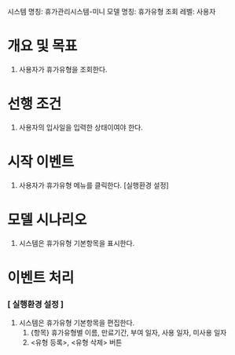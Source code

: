 시스템 명칭: 휴가관리시스템-미니
모델 명칭:  휴가유형 조회
레벨: 사용자

# 개요 및 목표
1. 사용자가 휴가유형을 조회한다.

# 선행 조건
1. 사용자의 입사일을 입력한 상태이여야 한다.

# 시작 이벤트
1. 사용자가 휴가유형 메뉴를 클릭한다. [실행환경 설정]

# 모델 시나리오
1. 시스템은 휴가유형 기본항목을 표시한다.

# 이벤트 처리

### [ 실행환경 설정 ]
1. 시스템은 휴가유형 기본항목을 편집한다.
	1. {항목} 휴가유형별 이름, 만료기간, 부여 일자, 사용 일자, 미사용 일자
	2. <유형 등록>, <유형 삭제> 버튼

